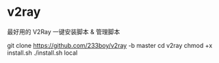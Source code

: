 # v2ray
最好用的 V2Ray 一键安装脚本 &amp; 管理脚本


git clone https://github.com/233boy/v2ray -b master
cd v2ray
chmod +x install.sh
./install.sh local
